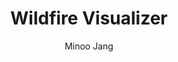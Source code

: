 ---
title: 'Wildfire Visualizer'
pubDate: 2023-05-27
desc: 'Made an interactive map with D3.js, illustrating burning patterns and climate conditions in the mainland U.S. since 1992.'
url: 'https://trominoes.github.io/wildfire-visualizer/'
author: 'Minoo Jang'
tags: ["JS", "D3", "HTML", "CSS"]
---
